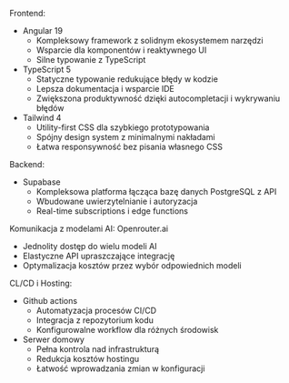 Frontend:

- Angular 19
    - Kompleksowy framework z solidnym ekosystemem narzędzi
    - Wsparcie dla komponentów i reaktywnego UI
    - Silne typowanie z TypeScript
- TypeScript 5
    - Statyczne typowanie redukujące błędy w kodzie
    - Lepsza dokumentacja i wsparcie IDE
    - Zwiększona produktywność dzięki autocompletacji i wykrywaniu błędów
- Tailwind 4
    - Utility-first CSS dla szybkiego prototypowania
    - Spójny design system z minimalnymi nakładami
    - Łatwa responsywność bez pisania własnego CSS

Backend:

- Supabase
    - Kompleksowa platforma łącząca bazę danych PostgreSQL z API
    - Wbudowane uwierzytelnianie i autoryzacja
    - Real-time subscriptions i edge functions

Komunikacja z modelami AI:
Openrouter.ai

- Jednolity dostęp do wielu modeli AI
- Elastyczne API upraszczające integrację
- Optymalizacja kosztów przez wybór odpowiednich modeli

CL/CD i Hosting:

- Github actions
    - Automatyzacja procesów CI/CD
    - Integracja z repozytorium kodu
    - Konfigurowalne workflow dla różnych środowisk
- Serwer domowy
    - Pełna kontrola nad infrastrukturą
    - Redukcja kosztów hostingu
    - Łatwość wprowadzania zmian w konfiguracji
